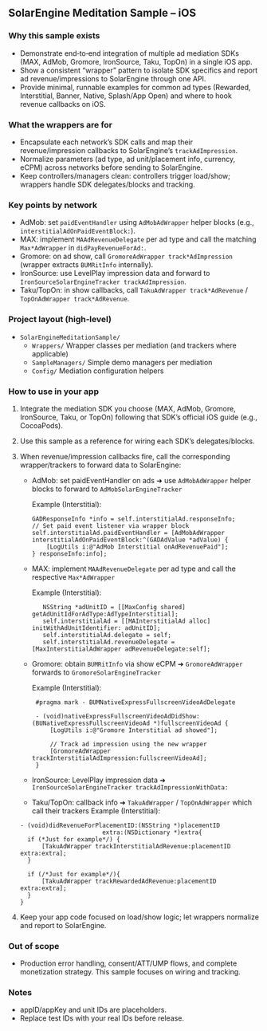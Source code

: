 ## SolarEngine Meditation Sample – iOS

### Why this sample exists

- Demonstrate end‑to‑end integration of multiple ad mediation SDKs (MAX, AdMob, Gromore, IronSource, Taku, TopOn) in a single iOS app.
- Show a consistent “wrapper” pattern to isolate SDK specifics and report ad revenue/impressions to SolarEngine through one API.
- Provide minimal, runnable examples for common ad types (Rewarded, Interstitial, Banner, Native, Splash/App Open) and where to hook revenue callbacks on iOS.

### What the wrappers are for

- Encapsulate each network’s SDK calls and map their revenue/impression callbacks to SolarEngine’s `trackAdImpression`.
- Normalize parameters (ad type, ad unit/placement info, currency, eCPM) across networks before sending to SolarEngine.
- Keep controllers/managers clean: controllers trigger load/show; wrappers handle SDK delegates/blocks and tracking.

### Key points by network

- AdMob: set `paidEventHandler` using `AdMobAdWrapper` helper blocks (e.g., `interstitialAdOnPaidEventBlock:`).
- MAX: implement `MAAdRevenueDelegate` per ad type and call the matching `Max*AdWrapper` in `didPayRevenueForAd:`.
- Gromore: on ad show, call `GromoreAdWrapper track*AdImpression` (wrapper extracts `BUMRitInfo` internally).
- IronSource: use LevelPlay impression data and forward to `IronSourceSolarEngineTracker trackAdImpression`.
- Taku/TopOn: in show callbacks, call `TakuAdWrapper track*AdRevenue` / `TopOnAdWrapper track*AdRevenue`.

### Project layout (high‑level)

- `SolarEngineMeditationSample/`
  - `Wrappers/` Wrapper classes per mediation (and trackers where applicable)
  - `SampleManagers/` Simple demo managers per mediation
  - `Config/` Mediation configuration helpers

### How to use in your app

1) Integrate the mediation SDK you choose (MAX, AdMob, Gromore, IronSource, Taku, or TopOn) following that SDK’s official iOS guide (e.g., CocoaPods).
2) Use this sample as a reference for wiring each SDK’s delegates/blocks.
3) When revenue/impression callbacks fire, call the corresponding wrapper/trackers to forward data to SolarEngine:
   - AdMob: set paidEventHandler on ads ➜ use `AdMobAdWrapper` helper blocks to forward to `AdMobSolarEngineTracker`
     
      Example (Interstitial):
      ```objc
      GADResponseInfo *info = self.interstitialAd.responseInfo;
      // Set paid event listener via wrapper block
      self.interstitialAd.paidEventHandler = [AdMobAdWrapper interstitialAdOnPaidEventBlock:^(GADAdValue *adValue) {
          [LogUtils i:@"AdMob Interstitial onAdRevenuePaid"];
      } responseInfo:info];
      ```     
   - MAX: implement `MAAdRevenueDelegate` per ad type and call the respective `Max*AdWrapper`
     
     Example (Interstitial):
     ```objc
        NSString *adUnitID = [[MaxConfig shared] getAdUnitIdForAdType:AdTypeInterstitial];
        self.interstitialAd = [[MAInterstitialAd alloc] initWithAdUnitIdentifier: adUnitID];
        self.interstitialAd.delegate = self;
        self.interstitialAd.revenueDelegate = [MaxInterstitialAdWrapper adRevenueDelegate:self];             
     ```
   - Gromore: obtain `BUMRitInfo` via show eCPM ➜ `GromoreAdWrapper` forwards to `GromoreSolarEngineTracker`
     
     Example (Interstitial):
     ```objc
      #pragma mark - BUMNativeExpressFullscreenVideoAdDelegate

      - (void)nativeExpressFullscreenVideoAdDidShow:(BUNativeExpressFullscreenVideoAd *)fullscreenVideoAd {
          [LogUtils i:@"Gromore Interstitial ad showed"];
          
          // Track ad impression using the new wrapper
          [GromoreAdWrapper trackInterstitialAdImpression:fullscreenVideoAd];
      }
     ```
   - IronSource: LevelPlay impression data ➜ `IronSourceSolarEngineTracker trackAdImpressionWithData:`
   - Taku/TopOn: callback info ➜ `TakuAdWrapper` / `TopOnAdWrapper` which call their trackers
   Example (Interstitial):
    ```objc
    - (void)didRevenueForPlacementID:(NSString *)placementID
                           extra:(NSDictionary *)extra{
      if (*Just for example*/) {
          [TakuAdWrapper trackInterstitialAdRevenue:placementID extra:extra];
      }

      if (/*Just for example*/){
          [TakuAdWrapper trackRewardedAdRevenue:placementID extra:extra];
      }
    }
    ```


4) Keep your app code focused on load/show logic; let wrappers normalize and report to SolarEngine.

### Out of scope

- Production error handling, consent/ATT/UMP flows, and complete monetization strategy. This sample focuses on wiring and tracking.

### Notes

- appID/appKey and unit IDs are placeholders.
- Replace test IDs with your real IDs before release.


